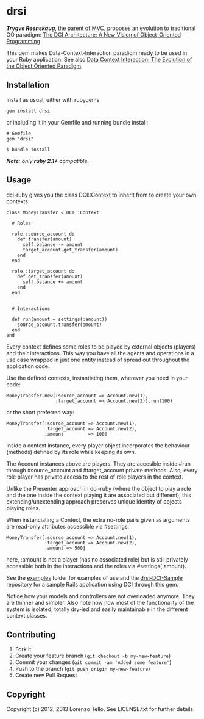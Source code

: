 # drsi

**_Trygve Reenskaug_**, the parent of MVC, proposes an evolution to traditional OO paradigm: [The DCI Architecture: A New Vision of Object-Oriented Programming](http://www.artima.com/articles/dci_vision.html "The DCI Architecture: A New Vision of Object-Oriented Programming").

This gem makes Data-Context-Interaction paradigm ready to be used in your Ruby application. See also [Data Context Interaction: The Evolution of the Object Oriented Paradigm](http://rubysource.com/dci-the-evolution-of-the-object-oriented-paradigm/ "Data Context Interaction: The Evolution of the Object Oriented Paradigm").

## Installation

Install as usual, either with rubygems

    gem install drsi

or including it in your Gemfile and running bundle install:

    # Gemfile
    gem "drsi"

    $ bundle install

_**Note**: only **ruby 2.1+** compatible._


## Usage

dci-ruby gives you the class DCI::Context to inherit from to create your own contexts:

    class MoneyTransfer < DCI::Context

      # Roles

      role :source_account do
        def transfer(amount)
          self.balance -= amount
          target_account.get_transfer(amount)
        end
      end

      role :target_account do
        def get_transfer(amount)
          self.balance += amount
        end
      end


      # Interactions

      def run(amount = settings(:amount))
        source_account.transfer(amount)
      end
    end

Every context defines some roles to be played by external objects (players) and their interactions. This way
you have all the agents and operations in a use case wrapped in just one entity instead of spread out throughout the
application code.

Use the defined contexts, instantiating them, wherever you need in your code:

    MoneyTransfer.new(:source_account => Account.new(1),
                      :target_account => Account.new(2)).run(100)

or the short preferred way:

    MoneyTransfer[:source_account => Account.new(1),
                  :target_account => Account.new(2),
                  :amount         => 100]

Inside a context instance, every player object incorporates the behaviour (methods) defined by its role while keeping its own.

The Account instances above are players. They are accesible inside #run through #source_account and #target_account private methods.
Also, every role player has private access to the rest of role players in the context.

Unlike the Presenter approach in dci-ruby (where the object to play a role and the one inside the context playing it are associated but different), this extending/unextending approach preserves unique identity of objects playing roles.

When instanciating a Context, the extra no-role pairs given as arguments are read-only attributes accessible via #settings:

    MoneyTransfer[:source_account => Account.new(1),
                  :target_account => Account.new(2),
                  :amount => 500]

here, :amount is not a player (has no associated role) but is still privately accessible both in the interactions and the roles
via #settings(:amount).


See the [examples](https://github.com/ltello/drsi/tree/master/examples) folder for examples of use and the [drsi-DCI-Sample](https://github.com/ltello/drsi-DCI-Sample) repository for a sample Rails application using DCI through this gem.

Notice how your models and controllers are not overloaded anymore. They are thinner and simpler.
Also note how now most of the functionality of the system is isolated, totally dry-ied and easily maintainable in the different context classes.

## Contributing

1. Fork it
2. Create your feature branch (`git checkout -b my-new-feature`)
3. Commit your changes (`git commit -am 'Added some feature'`)
4. Push to the branch (`git push origin my-new-feature`)
5. Create new Pull Request


## Copyright

Copyright (c) 2012, 2013 Lorenzo Tello. See LICENSE.txt for further details.
